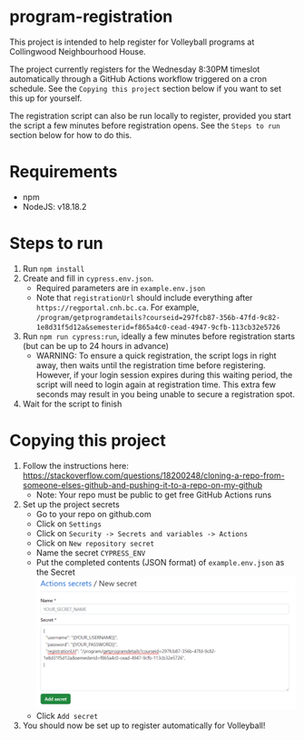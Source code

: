 # program-registration

This project is intended to help register for Volleyball programs at Collingwood Neighbourhood House.

The project currently registers for the Wednesday 8:30PM timeslot automatically through a GitHub Actions workflow triggered on a cron schedule. See the `Copying this project` section below if you want to set this up for yourself.

The registration script can also be run locally to register, provided you start the script a few minutes before registration opens. See the `Steps to run` section below for how to do this.

# Requirements

- npm
- NodeJS: v18.18.2

# Steps to run

1. Run `npm install`
2. Create and fill in `cypress.env.json`.
   - Required parameters are in `example.env.json`
   - Note that `registrationUrl` should include everything after `https://regportal.cnh.bc.ca`. For example, `/program/getprogramdetails?courseid=297fcb87-356b-47fd-9c82-1e8d31f5d12a&semesterid=f865a4c0-cead-4947-9cfb-113cb32e5726`
3. Run `npm run cypress:run`, ideally a few minutes before registration starts (but can be up to 24 hours in advance)
   - WARNING: To ensure a quick registration, the script logs in right away, then waits until the registration time before registering. However, if your login session expires during this waiting period, the script will need to login again at registration time. This extra few seconds may result in you being unable to secure a registration spot.
4. Wait for the script to finish

# Copying this project

1. Follow the instructions here: https://stackoverflow.com/questions/18200248/cloning-a-repo-from-someone-elses-github-and-pushing-it-to-a-repo-on-my-github
   - Note: Your repo must be public to get free GitHub Actions runs
2. Set up the project secrets
   - Go to your repo on github.com
   - Click on `Settings`
   - Click on `Security -> Secrets and variables -> Actions`
   - Click on `New repository secret`
   - Name the secret `CYPRESS_ENV`
   - Put the completed contents (JSON format) of `example.env.json` as the Secret
     ![Alt text](/addSecretExample.png?raw=true)
   - Click `Add secret`
3. You should now be set up to register automatically for Volleyball!
